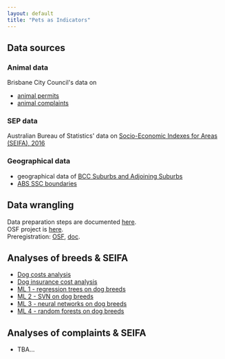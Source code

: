 ```yaml
---
layout: default
title: "Pets as Indicators"
---
```


## Data sources

### Animal data 

Brisbane City Council's data on 
- [animal permits](https://www.data.brisbane.qld.gov.au/data/dataset/current-animal-related-permits)  
- [animal complaints](https://www.data.brisbane.qld.gov.au/data/dataset/animal-related-complaints)  

### SEP data 

Australian Bureau of Statistics' data on [Socio-Economic Indexes for Areas (SEIFA), 2016](https://www.abs.gov.au/AUSSTATS/abs@.nsf/DetailsPage/2033.0.55.0012016?OpenDocument)   

### Geographical data 

- geographical data of [BCC Suburbs and Adjoining Suburbs](https://www.data.brisbane.qld.gov.au/data/dataset/suburbs-and-adjoining-suburbs/resource/6fb89462-5ac5-4589-8576-cdca03652bc8)  
- [ABS SSC boundaries](https://www.abs.gov.au/AUSSTATS/abs@.nsf/DetailsPage/1270.0.55.003July%202016?OpenDocument)  

## Data wrangling 

Data preparation steps are documented [here](00_data_prep.html).  
OSF project is [here](https://osf.io/c2gyw/).  
Preregistration: [OSF](https://osf.io/7x4t3), [doc](https://rpanczak.github.io/FUN_BCC-animals/01_preregistration.html).  

## Analyses of breeds & SEIFA

 - [Dog costs analysis](02_dog-cost.html)  
 - [Dog insurance cost analysis](03_dog-insurance.html)  
 - [ML 1 - regression trees on dog breeds](04_reg-tree.html)  
 - [ML 2 - SVN on dog breeds](05_svm.html)  
 - [ML 3 - neural networks on dog breeds](06_nn.html)  
 - [ML 4 - random forests on dog breeds](07_rf.html)  

## Analyses of complaints & SEIFA

  - TBA...  
